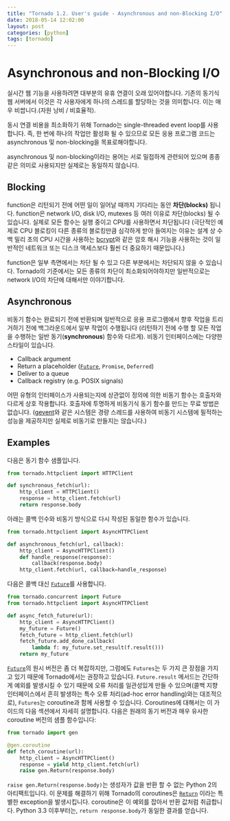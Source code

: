 ```yaml
---
title: "Tornado 1.2. User's guide - Asynchronous and non-Blocking I/O"
date: 2018-05-14 12:02:00
layout: post
categories: [python]
tags: [tornado]
---
```


Asynchronous and non-Blocking I/O
===

실시간 웹 기능을 사용하려면 대부분의 유휴 연결이 오래 있어야합니다. 기존의 동기식 웹 서버에서 이것은 각 사용자에게 하나의 스레드를 할당하는 것을 의미합니다. 이는 매우 비쌉니다.(자원 낭비 / 비효율적).

동시 연결 비용을 최소화하기 위해 Tornado는 single-threaded event loop를 사용합니다. 즉, 한 번에 하나의 작업만 활성화 될 수 있으므로 모든 응용 프로그램 코드는 asynchronous 및 non-blocking을 목표로해야합니다.

asynchronous 및 non-blocking이라는 용어는 서로 밀접하게 관련되어 있으며 종종 같은 의미로 사용되지만 실제로는 동일하지 않습니다.


Blocking
---
function은 리턴되기 전에 어떤 일이 일어날 때까지 기다리는 동안 **차단(blocks)** 됩니다. function은 network I/O, disk I/O, mutexes 등 여러 이유로 차단(blocks) 될 수 있습니다. 실제로 모든 함수는 실행 중이고 CPU를 사용하면서 차단됩니다 (극단적인 예제로 CPU 블로킹이 다른 종류의 블로킹만큼 심각하게 받아 들여지는 이유는 설계 상 수백 밀리 초의 CPU 시간을 사용하는 [bcrypt](http://bcrypt.sourceforge.net/)와 같은 암호 해시 기능을 사용하는 것이 일반적인 네트워크 또는 디스크 액세스보다 훨씬 더 중요하기 때문입니다.)

function은 일부 측면에서는 차단 될 수 있고 다른 부분에서는 차단되지 않을 수 있습니다. Tornado의 기준에서는 모든 종류의 차단이 최소화되어야하지만 일반적으로는 network I/O의 차단에 대해서만 이야기합니다.


Asynchronous
--
비동기 함수는 완료되기 전에 반환되며 일반적으로 응용 프로그램에서 향후 작업을 트리거하기 전에 백그라운드에서 일부 작업이 수행됩니다 (리턴하기 전에 수행 할 모든 작업을 수행하는 일반 동기(**synchronous**) 함수와 다르게). 비동기 인터페이스에는 다양한 스타일이 있습니다.

  * Callback argument
  * Return a placeholder ([`Future`](http://www.tornadoweb.org/en/stable/concurrent.html#tornado.concurrent.Future), `Promise`, `Deferred`)
  * Deliver to a queue
  * Callback registry (e.g. POSIX signals)

어떤 유형의 인터페이스가 사용되는지에 상관없이 정의에 의한 비동기 함수는 호출자와 다르게 상호 작용합니다. 호출자에 투명하게 비동기식 동기 함수를 만드는 무료 방법은 없습니다. ([gevent](http://www.gevent.org/)와 같은 시스템은 경량 스레드를 사용하여 비동기 시스템에 필적하는 성능을 제공하지만 실제로 비동기로 만들지는 않습니다.)

Examples
---

다음은 동기 함수 샘플입니다.
```python
from tornado.httpclient import HTTPClient

def synchronous_fetch(url):
    http_client = HTTPClient()
    response = http_client.fetch(url)
    return response.body
```

아래는 콜백 인수와 비동기 방식으로 다시 작성된 동일한 함수가 있습니다.
```python
from tornado.httpclient import AsyncHTTPClient

def asynchronous_fetch(url, callback):
    http_client = AsyncHTTPClient()
    def handle_response(response):
        callback(response.body)
    http_client.fetch(url, callback=handle_response)
```

다음은 콜백 대신 [`Future`](http://www.tornadoweb.org/en/stable/concurrent.html#tornado.concurrent.Future)를 사용합니다.
```python
from tornado.concurrent import Future
from tornado.httpclient import AsyncHTTPClient

def async_fetch_future(url):
    http_client = AsyncHTTPClient()
    my_future = Future()
    fetch_future = http_client.fetch(url)
    fetch_future.add_done_callback(
        lambda f: my_future.set_result(f.result()))
    return my_future
```

[`Future`](http://www.tornadoweb.org/en/stable/concurrent.html#tornado.concurrent.Future)의 원시 버전은 좀 더 복잡하지만, 그럼에도 `Futures`는 두 가지 큰 장점을 가지고 있기 때문에 Tornado에서는 권장하고 있습니다. `Future.result` 메서드는 간단하게 예외를 발생시킬 수 있기 때문에 오류 처리를 일관성있게 만들 수 있으며(콜백 지향 인터페이스에서 흔히 발생하는 특수 오류 처리(ad-hoc error handling)와는 대조적으로), `Futures`는 coroutine과 함께 사용할 수 있습니다. Coroutines에 대해서는 이 가이드의 다음 섹션에서 자세히 설명합니다. 다음은 원래의 동기 버전과 매우 유사한 coroutine 버전의 샘플 함수입니다:

```python
from tornado import gen

@gen.coroutine
def fetch_coroutine(url):
    http_client = AsyncHTTPClient()
    response = yield http_client.fetch(url)
    raise gen.Return(response.body)
```

`raise gen.Return(response.body)`는 생성자가 값을 반환 할 수 없는 Python 2의 아티팩트입니다. 이 문제를 해결하기 위해 Tornado의 coroutines은 [`Return`](http://www.tornadoweb.org/en/stable/gen.html#tornado.gen.Return) 이라는 특별한 exception을 발생시킵니다. coroutine은 이 예외를 잡아서 반환 값처럼 취급합니다. Python 3.3 이후부터는, `return response.body`가 동일한 결과를 얻습니다.
